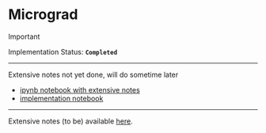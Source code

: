 # Micrograd

> [!Important]
> Implementation Status: **`Completed`**

---

Extensive notes not yet done, will do sometime later

- [ipynb notebook with extensive notes](https://github.com/sumitdotml/micrograd/blob/main/notebook.ipynb)
- [implementation notebook](https://github.com/sumitdotml/micrograd/blob/main/implementation.ipynb)

---

Extensive notes (to be) available [here](https://sumit.ml/ai/micrograd/Micrograd-Notes).
